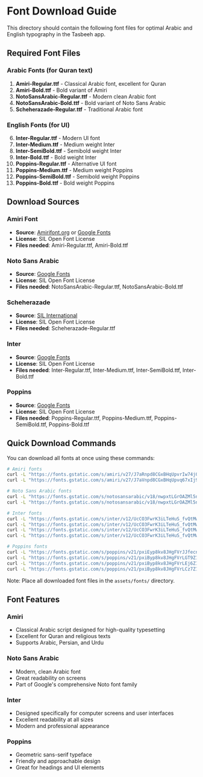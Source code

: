 # Font Download Guide

This directory should contain the following font files for optimal Arabic and English typography in the Tasbeeh app.

## Required Font Files

### Arabic Fonts (for Quran text)
1. **Amiri-Regular.ttf** - Classical Arabic font, excellent for Quran
2. **Amiri-Bold.ttf** - Bold variant of Amiri
3. **NotoSansArabic-Regular.ttf** - Modern clean Arabic font
4. **NotoSansArabic-Bold.ttf** - Bold variant of Noto Sans Arabic
5. **Scheherazade-Regular.ttf** - Traditional Arabic font

### English Fonts (for UI)
6. **Inter-Regular.ttf** - Modern UI font
7. **Inter-Medium.ttf** - Medium weight Inter
8. **Inter-SemiBold.ttf** - Semibold weight Inter
9. **Inter-Bold.ttf** - Bold weight Inter
10. **Poppins-Regular.ttf** - Alternative UI font
11. **Poppins-Medium.ttf** - Medium weight Poppins
12. **Poppins-SemiBold.ttf** - Semibold weight Poppins
13. **Poppins-Bold.ttf** - Bold weight Poppins

## Download Sources

### Amiri Font
- **Source**: [Amirifont.org](https://www.amirifont.org/) or [Google Fonts](https://fonts.google.com/specimen/Amiri)
- **License**: SIL Open Font License
- **Files needed**: Amiri-Regular.ttf, Amiri-Bold.ttf

### Noto Sans Arabic
- **Source**: [Google Fonts](https://fonts.google.com/noto/specimen/Noto+Sans+Arabic)
- **License**: SIL Open Font License
- **Files needed**: NotoSansArabic-Regular.ttf, NotoSansArabic-Bold.ttf

### Scheherazade
- **Source**: [SIL International](https://software.sil.org/scheherazade/)
- **License**: SIL Open Font License
- **Files needed**: Scheherazade-Regular.ttf

### Inter
- **Source**: [Google Fonts](https://fonts.google.com/specimen/Inter)
- **License**: SIL Open Font License
- **Files needed**: Inter-Regular.ttf, Inter-Medium.ttf, Inter-SemiBold.ttf, Inter-Bold.ttf

### Poppins
- **Source**: [Google Fonts](https://fonts.google.com/specimen/Poppins)
- **License**: SIL Open Font License
- **Files needed**: Poppins-Regular.ttf, Poppins-Medium.ttf, Poppins-SemiBold.ttf, Poppins-Bold.ttf

## Quick Download Commands

You can download all fonts at once using these commands:

```bash
# Amiri fonts
curl -L "https://fonts.gstatic.com/s/amiri/v27/J7aRnpd8CGxBHqUpvrIw74j0.ttf" -o "Amiri-Regular.ttf"
curl -L "https://fonts.gstatic.com/s/amiri/v27/J7aVnpd8CGxBHqUpvq67xIj9BcE.ttf" -o "Amiri-Bold.ttf"

# Noto Sans Arabic fonts
curl -L "https://fonts.gstatic.com/s/notosansarabic/v18/nwpxtLGrOAZMl5nJ_wfgRg3DrWFZWsnVBJ_sS6tlqHHFlhQ5kiDSp5-bTj4G.ttf" -o "NotoSansArabic-Regular.ttf"
curl -L "https://fonts.gstatic.com/s/notosansarabic/v18/nwpxtLGrOAZMl5nJ_wfgRg3DrWFZWsnVBJ_sS6tlqHHFlhQ5kpjSp5-bTj4G.ttf" -o "NotoSansArabic-Bold.ttf"

# Inter fonts
curl -L "https://fonts.gstatic.com/s/inter/v12/UcCO3FwrK3iLTeHuS_fvQtMwCp50KnMw2boKoduKmMEVuLyfAZJhiJ-Ek-_EeAmM.ttf" -o "Inter-Regular.ttf"
curl -L "https://fonts.gstatic.com/s/inter/v12/UcCO3FwrK3iLTeHuS_fvQtMwCp50KnMw2boKoduKmMEVuGKYAZJhiJ-Ek-_EeAmM.ttf" -o "Inter-Medium.ttf"
curl -L "https://fonts.gstatic.com/s/inter/v12/UcCO3FwrK3iLTeHuS_fvQtMwCp50KnMw2boKoduKmMEVuFuYAZJhiJ-Ek-_EeAmM.ttf" -o "Inter-SemiBold.ttf"
curl -L "https://fonts.gstatic.com/s/inter/v12/UcCO3FwrK3iLTeHuS_fvQtMwCp50KnMw2boKoduKmMEVuDyYAZJhiJ-Ek-_EeAmM.ttf" -o "Inter-Bold.ttf"

# Poppins fonts
curl -L "https://fonts.gstatic.com/s/poppins/v21/pxiEyp8kv8JHgFVrJJfecnFHGPc.ttf" -o "Poppins-Regular.ttf"
curl -L "https://fonts.gstatic.com/s/poppins/v21/pxiByp8kv8JHgFVrLGT9Z1xlFd2JQEk.ttf" -o "Poppins-Medium.ttf"
curl -L "https://fonts.gstatic.com/s/poppins/v21/pxiByp8kv8JHgFVrLEj6Z1xlFd2JQEk.ttf" -o "Poppins-SemiBold.ttf"
curl -L "https://fonts.gstatic.com/s/poppins/v21/pxiByp8kv8JHgFVrLCz7Z1xlFd2JQEk.ttf" -o "Poppins-Bold.ttf"
```

Note: Place all downloaded font files in the `assets/fonts/` directory.

## Font Features

### Amiri
- Classical Arabic script designed for high-quality typesetting
- Excellent for Quran and religious texts
- Supports Arabic, Persian, and Urdu

### Noto Sans Arabic
- Modern, clean Arabic font
- Great readability on screens
- Part of Google's comprehensive Noto font family

### Inter
- Designed specifically for computer screens and user interfaces
- Excellent readability at all sizes
- Modern and professional appearance

### Poppins
- Geometric sans-serif typeface
- Friendly and approachable design
- Great for headings and UI elements 